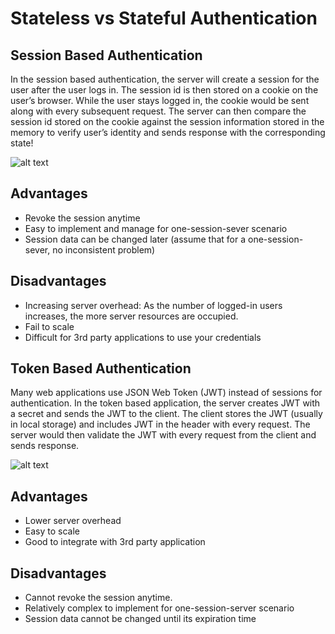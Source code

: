 # Stateless vs Stateful Authentication

## Session Based Authentication

In the session based authentication, the server will create a session for the user after the user logs in. The session id is then stored on a cookie on the user’s browser. While the user stays logged in, the cookie would be sent along with every subsequent request. The server can then compare the session id stored on the cookie against the session information stored in the memory to verify user’s identity and sends response with the corresponding state!

![alt text](https://miro.medium.com/max/1400/1*Hg1gUTXN5E3Nrku0jWCRow.png)

## Advantages

- Revoke the session anytime
- Easy to implement and manage for one-session-sever scenario
- Session data can be changed later (assume that for a one-session-sever, no inconsistent problem)

## Disadvantages

- Increasing server overhead: As the number of logged-in users increases, the more server resources are occupied.
- Fail to scale
- Difficult for 3rd party applications to use your credentials

## Token Based Authentication

Many web applications use JSON Web Token (JWT) instead of sessions for authentication. In the token based application, the server creates JWT with a secret and sends the JWT to the client. The client stores the JWT (usually in local storage) and includes JWT in the header with every request. The server would then validate the JWT with every request from the client and sends response.

![alt text](https://miro.medium.com/max/1400/1*PDry-Wb8JRquwnikIbJOJQ.png)

## Advantages

- Lower server overhead
- Easy to scale
- Good to integrate with 3rd party application

## Disadvantages

- Cannot revoke the session anytime.
- Relatively complex to implement for one-session-server scenario
- Session data cannot be changed until its expiration time
